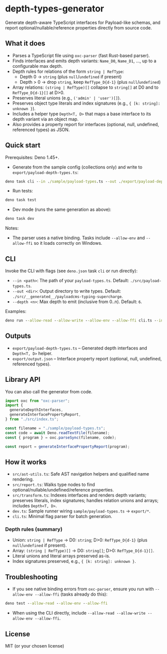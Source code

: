 # depth-types-generator

Generate depth-aware TypeScript interfaces for Payload-like schemas, and report optional/nullable/reference properties directly from source code.

## What it does

- Parses a TypeScript file using `oxc-parser` (fast Rust-based parser).
- Finds interfaces and emits depth variants: `Name_D0`, `Name_D1`, ..., up to a configurable max depth.
- Depth rules for relations of the form `string | RefType`:
  - Depth 0 → `string` (plus `null`/`undefined` if present)
  - Depth > 0 → drop `string`, keep `RefType_D{d-1}` (plus `null`/`undefined`)
- Array relations: `(string | RefType)[]` collapse to `string[]` at D0 and to `RefType_D{d-1}[]` at D>0.
- Preserves literal unions (e.g., `('admin' | 'user')[]`).
- Preserves object type literals and index signatures (e.g., `{ [k: string]: unknown }`).
- Includes a helper type `Depth<T, D>` that maps a base interface to its depth variant via an object map.
- Also provides a property report for interfaces (optional, null, undefined, referenced types) as JSON.

## Quick start

Prerequisites: Deno 1.45+.

- Generate from the sample config (collections only) and write to `export/payload-depth-types.ts`:

```cmd
deno task cli --in ./sample/payload-types.ts --out ./export/payload-depth-types.ts
```

- Run tests:

```cmd
deno task test
```

- Dev mode (runs the same generation as above):

```cmd
deno task dev
```

Notes:

- The parser uses a native binding. Tasks include `--allow-env` and `--allow-ffi` so it loads correctly on Windows.

## CLI

Invoke the CLI with flags (see `deno.json` task `cli` or run directly):

- `--in <path>`: The path of your `payload-types.ts`. Default: `./src/payload-types.ts`.
- `--out <dir>`: Output directory to write types. Default: `./src/__generated__/payloadcms-typing-supercharge`.
- `--depth <n>`: Max depth to emit (inclusive from 0..n). Default: `6`.

Examples:

```cmd
deno run --allow-read --allow-write --allow-env --allow-ffi cli.ts --in ./sample/payload-types.ts --out ./export/payload-depth-types.ts --depth 2
```

## Outputs

- `export/payload-depth-types.ts` – Generated depth interfaces and `Depth<T, D>` helper.
- `export/output.json` – Interface property report (optional, null, undefined, referenced types).

## Library API

You can also call the generator from code.

```ts
import oxc from "oxc-parser";
import {
  generateDepthInterfaces,
  generateInterfacePropertyReport,
} from "./src/index.ts";

const filename = "./sample/payload-types.ts";
const code = await Deno.readTextFile(filename);
const { program } = oxc.parseSync(filename, code);

const report = generateInterfacePropertyReport(program);
```

## How it works

- `src/ast-utils.ts`: Safe AST navigation helpers and qualified name rendering.
- `src/report.ts`: Walks type nodes to find optional/nullable/undefined/reference properties.
- `src/transform.ts`: Indexes interfaces and renders depth variants; preserves literals, index signatures; handles relation unions and arrays; includes `Depth<T, D>`.
- `dev.ts`: Sample runner wiring `sample/payload-types.ts` → `export/*`.
- `cli.ts`: Minimal flag parser for batch generation.

### Depth rules (summary)

- Union: `string | RefType` → D0: `string`; D>0: `RefType_D{d-1}` (plus `null`/`undefined` if present).
- Array: `(string | RefType)[]` → D0: `string[]`; D>0: `RefType_D{d-1}[]`.
- Literal unions and literal arrays preserved as-is.
- Index signatures preserved, e.g., `{ [k: string]: unknown }`.

## Troubleshooting

- If you see native binding errors from `oxc-parser`, ensure you run with `--allow-env --allow-ffi` (tasks already do this):

```cmd
deno test --allow-read --allow-env --allow-ffi
```

- When using the CLI directly, include `--allow-read --allow-write --allow-env --allow-ffi`.

## License

MIT (or your chosen license)
